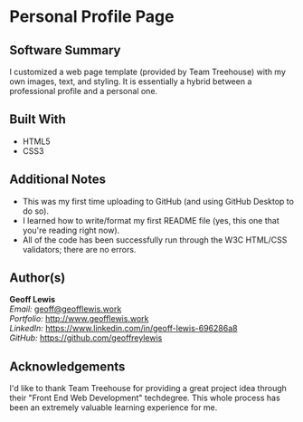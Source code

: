 # Personal Profile Page

## Software Summary

I customized a web page template (provided by Team Treehouse) with my own images, text, and styling.  It is essentially a hybrid between a professional profile and a personal one.

## Built With

* HTML5
* CSS3

## Additional Notes

* This was my first time uploading to GitHub (and using GitHub Desktop to do so).  
* I learned how to write/format my first README file (yes, this one that you're reading right now).
* All of the code has been successfully run through the W3C HTML/CSS validators; there are no errors.

## Author(s)

**Geoff Lewis**  
*Email:* geoff@geofflewis.work  
*Portfolio:* http://www.geofflewis.work  
*LinkedIn:* https://www.linkedin.com/in/geoff-lewis-696286a8  
*GitHub:* https://github.com/geoffreylewis

## Acknowledgements

I'd like to thank Team Treehouse for providing a great project idea through their "Front End Web Development" techdegree.  This whole process has been an extremely valuable learning experience for me.
